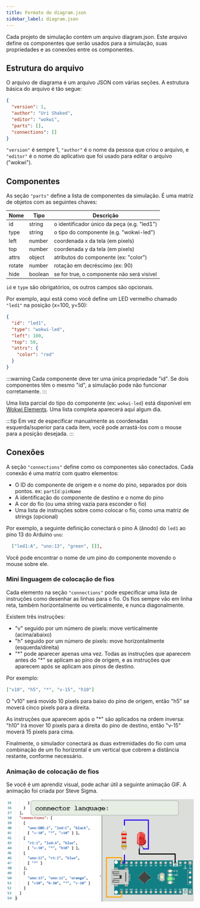 ```yaml
---
title: Formato do diagram.json
sidebar_label: diagram.json
---
```


Cada projeto de simulação contém um arquivo diagram.json. Este arquivo define os componentes
que serão usados para a simulação, suas propriedades e as conexões entre os componentes.

## Estrutura do arquivo

O arquivo de diagrama é um arquivo JSON com várias seções. A estrutura básica do arquivo é tão
segue:

```json
{
  "version": 1,
  "author": "Uri Shaked",
  "editor": "wokwi",
  "parts": [],
  "connections": []
}
```

`"version"` é sempre 1, `"author"` é o nome da pessoa que criou o
arquivo, e `"editor"` é o nome do aplicativo que foi usado para editar o
arquivo ("wokwi").

## Componentes

As seção `"parts"` define a lista de componentes da simulação.
É uma matriz de objetos com as seguintes chaves:

| Nome   | Tipo    | Descrição                                       |
| ------ | ------- | ----------------------------------------------- |
| id     | string  | o identificador único da peça (e.g. "led1")     |
| type   | string  | o tipo do componente (e.g. "wokwi-led")         |
| left   | number  | coordenada x da tela (em pixels)                |
| top    | number  | coordenada y da tela (em pixels)                |
| attrs  | object  | atributos do componente (ex: "color")           |
| rotate | number  | rotação em decréscimo (ex: 90)                  |
| hide   | boolean | se for true, o componente não será visível      |

`id` e `type` são obrigatórios, os outros campos são opcionais.

Por exemplo, aqui está como você define um LED vermelho chamado `"led1"` na posição (x=100, y=50):

```json
{
  "id": "led1",
  "type": "wokwi-led",
  "left": 100,
  "top": 50,
  "attrs": {
    "color": "red"
  }
}
```

:::warning
Cada componente deve ter uma única propriedade "id". Se dois componentes têm o mesmo "id",
a simulação pode não funcionar corretamente.
:::

Uma lista parcial do tipo do componente (ex: `wokwi-led`) está disponível em [Wokwi Elements](https://elements.wokwi.com).
Uma lista completa aparecerá aqui algum dia.

:::tip
Em vez de especificar manualmente as coordenadas esquerda/superior para cada item, você
pode arrastá-los com o mouse para a posição desejada.
:::

## Conexões

A seção `"connections"` define como os componentes são conectados. Cada conexão é uma matriz com quatro
elementos:

- O ID do componente de origem e o nome do pino, separados por dois pontos. ex: `partId:pinName`
- A identificação do componente de destino e o nome do pino
- A cor do fio (ou uma string vazia para esconder o fio)
- Uma lista de instruções sobre como colocar o fio, como uma matriz de strings (opcional)

Por exemplo, a seguinte definição conectará o pino A (ânodo) do `led1`
ao pino 13 do Arduino `uno`:

```json
  ["led1:A", "uno:13", "green", []],
```

Você pode encontrar o nome de um pino do componente movendo o mouse sobre ele.

### Mini linguagem de colocação de fios

Cada elemento na seção `"connections"` pode especificar uma lista de instruções
como desenhar as linhas para o fio. Os fios sempre vão em linha reta, também
horizontalmente ou verticalmente, e nunca diagonalmente.

Existem três instruções:

- "v" seguido por um número de pixels: move verticalmente (acima/abaixo)
- "h" seguido por um número de pixels: move horizontalmente (esquerda/direita)
- "\*" pode aparecer apenas uma vez. Todas as instruções que aparecem antes do "\*"
  se aplicam ao pino de origem, e as instruções que aparecem após se aplicam
  aos pinos de destino.

Por exemplo:

```json
["v10", "h5", "*", "v-15", "h10"]
```

O "v10" será movido 10 pixels para baixo do pino de origem, então "h5" se moverá
cinco pixels para a direita.

As instruções que aparecem após o "\*" são aplicados na ordem inversa: "h10" Irá
mover 10 pixels para a direita do pino de destino, então "v-15" moverá 15 pixels para cima.

Finalmente, o simulador conectará as duas extremidades do fio com uma combinação
de um fio horizontal e um vertical que cobrem a distância restante, conforme necessário.

### Animação de colocação de fios

Se você é um aprendiz visual, pode achar útil a seguinte animação GIF.
A animação foi criada por Steve Sigma.

![diagram.json mini linguagem de colocação de fios](diagram-format-connections.gif)
